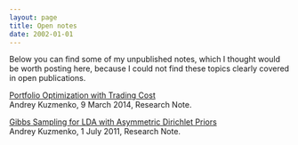 ```yaml
---
layout: page
title: Open notes
date: 2002-01-01
---
```


<p class="message">
Below you can find some of my unpublished notes,
which I thought would be worth posting here,
because I could not find these topics clearly
covered in open publications.
</p>

<a href="/resources/pdf/akuz_popt_cost.pdf">Portfolio Optimization with Trading Cost</a><br />
Andrey Kuzmenko, 9 March 2014, Research Note.

<a href="/resources/pdf/akuz_lda_asym.pdf">Gibbs Sampling for LDA with Asymmetric Dirichlet Priors</a><br />
Andrey Kuzmenko, 1 July 2011, Research Note.
